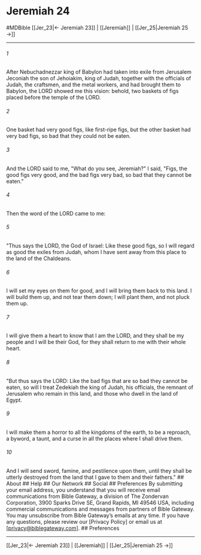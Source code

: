 # Jeremiah 24
#MDBible
[[Jer_23|← Jeremiah 23]] | [[Jeremiah]] | [[Jer_25|Jeremiah 25 →]]

***






###### 1 


After Nebuchadnezzar king of Babylon had taken into exile from Jerusalem Jeconiah the son of Jehoiakim, king of Judah, together with the officials of Judah, the craftsmen, and the metal workers, and had brought them to Babylon, the LORD showed me this vision: behold, two baskets of figs placed before the temple of the LORD. 





###### 2 


One basket had very good figs, like first-ripe figs, but the other basket had very bad figs, so bad that they could not be eaten. 





###### 3 


And the LORD said to me, "What do you see, Jeremiah?" I said, "Figs, the good figs very good, and the bad figs very bad, so bad that they cannot be eaten." 





###### 4 


Then the word of the LORD came to me: 





###### 5 


"Thus says the LORD, the God of Israel: Like these good figs, so I will regard as good the exiles from Judah, whom I have sent away from this place to the land of the Chaldeans. 





###### 6 


I will set my eyes on them for good, and I will bring them back to this land. I will build them up, and not tear them down; I will plant them, and not pluck them up. 





###### 7 


I will give them a heart to know that I am the LORD, and they shall be my people and I will be their God, for they shall return to me with their whole heart. 





###### 8 


"But thus says the LORD: Like the bad figs that are so bad they cannot be eaten, so will I treat Zedekiah the king of Judah, his officials, the remnant of Jerusalem who remain in this land, and those who dwell in the land of Egypt. 





###### 9 


I will make them a horror to all the kingdoms of the earth, to be a reproach, a byword, a taunt, and a curse in all the places where I shall drive them. 





###### 10 


And I will send sword, famine, and pestilence upon them, until they shall be utterly destroyed from the land that I gave to them and their fathers." ## About ## Help ## Our Network ## Social ## Preferences By submitting your email address, you understand that you will receive email communications from Bible Gateway, a division of The Zondervan Corporation, 3900 Sparks Drive SE, Grand Rapids, MI 49546 USA, including commercial communications and messages from partners of Bible Gateway. You may unsubscribe from Bible Gateway&rsquo;s emails at any time. If you have any questions, please review our [Privacy Policy] or email us at [privacy@biblegateway.com]. ## Preferences

***

[[Jer_23|← Jeremiah 23]] | [[Jeremiah]] | [[Jer_25|Jeremiah 25 →]]

